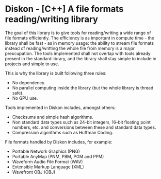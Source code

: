 # Diskon - [C++] A file formats reading/writing library

The goal of this library is to give tools for reading/writing a wide range of file formats efficiently. The efficiency is as important in compute time - the library shall be fast - as in memory usage: the ability to stream file formats instead of reading/writting the whole file from memory is a major preocupation. The tools implemented shall not overlap with tools already present in the standard library, and the library shall stay simple to include in projects and simple to use.

This is why the library is built following three rules:
- No dependency.
- No parallel computing inside the library (but the whole library is thread safe).
- No GPU use.

Tools implemented in Diskon includes, amongst others:
- Checksums and simple hash algorithms.
- Non standard data types such as 24-bit integers, 16-bit floating point numbers, etc. and conversions between these and standard data types.
- Compression algorithms such as Huffman Coding.

File formats handled by Diskon includes, for example:
- Portable Network Graphics (PNG)
- Portable AnyMap (PNM, PBM, PGM and PPM)
- Waveform Audio File Format (WAV)
- Extensible Markup Language (XML)
- Wavefront OBJ (OBJ)
